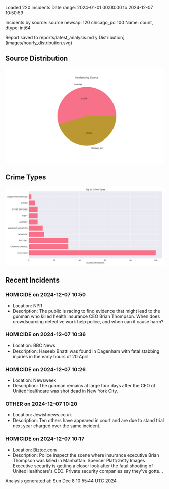 
Loaded 220 incidents
Date range: 2024-01-01 00:00:00 to 2024-12-07 10:50:59

Incidents by source:
source
newsapi       120
chicago_pd    100
Name: count, dtype: int64

Report saved to reports/latest_analysis.md
y Distribution](images/hourly_distribution.svg)

## Source Distribution
![Source Distribution](images/source_distribution.svg)

## Crime Types
![Crime Types](images/crime_types.svg)

## Recent Incidents

### HOMICIDE on 2024-12-07 10:50
- Location: NPR
- Description: The public is racing to find evidence that might lead to the gunman who killed health insurance CEO Brian Thompson. When does crowdsourcing detective work help police, and when can it cause harm?


### HOMICIDE on 2024-12-07 10:36
- Location: BBC News
- Description: Haseeb Bhatti was found in Dagenham with fatal stabbing injuries in the early hours of 20 April.


### HOMICIDE on 2024-12-07 10:26
- Location: Newsweek
- Description: The gunman remains at large four days after the CEO of UnitedHealthcare was shot dead in New York City.


### OTHER on 2024-12-07 10:20
- Location: Jewishnews.co.uk
- Description: Ten others have appeared in court and are due to stand trial next year charged over the same incident.


### HOMICIDE on 2024-12-07 10:17
- Location: Biztoc.com
- Description: Police inspect the scene where insurance executive Brian Thompson was killed in Manhattan.
Spencer Platt/Getty Images
Executive security is getting a closer look after the fatal shooting of UnitedHealthcare's CEO. 
Private security companies say they've gotte…

Analysis generated at: Sun Dec  8 10:55:44 UTC 2024
